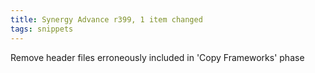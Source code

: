 ```yaml
---
title: Synergy Advance r399, 1 item changed
tags: snippets
---
```


Remove header files erroneously included in 'Copy Frameworks' phase

